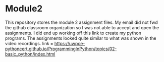 # Module2
This repository stores the module 2 assignment files.
My email did not fwd the github classroom organization so I was not able to accept and open the assignments.
I did end up working off this link to create my python programs. The assignments looked quite similar to what was shown in the video recordings. 
link = https://uwpce-pythoncert.github.io/ProgrammingInPython/topics/02-basic_python/index.html
